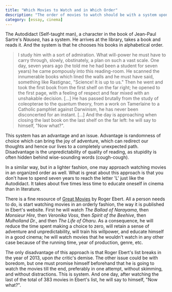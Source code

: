 ```yaml
---
title: "Which Movies to Watch and in Which Order"
description: "The order of movies to watch should be with a system upon Rogert Ebert's Great Movies list."
category: [essay, cinema]
---
```


The Autodidact (Self-taught man), a character in the book of Jean-Paul Sartre's _Nausea_, has a system. He arrives at the library, takes a book and reads it. And the system is that he chooses his books in alphabetical order.

> I study him with a sort of admiration. What will-power he must have to carry through, slowly,
obstinately, a plan on such a vast scale. One day, seven years ago (he told me he had been a student
for seven years) he came pompously into this reading-room. He scanned the innumerable books which
lined the walls and he must have said, something like Rastignac, "Science! It is up to us." Then he
went and took the first book from the first shelf on the far right; he opened to the first page, with a
feeling of respect and fear mixed with an unshakable decision. [...] He has passed brutally from the study of coleopterae to the quantum theory, from a
work on Tamerlaine to a Catholic pamphlet against Darwinism, he has never been disconcerted for an
instant. [...] And the day is approaching when closing the last book on the last shelf on the far left: he will say
to himself, "Now what?".

This system has an advantage and an issue. Advantage is randomness of choice which can bring the joy of adventure, which can redirect our thoughts and hence our lives to a completely unexpected path. Disadvantage is the unpredictability of quality of reading, as stupidity is often hidden behind wise-sounding words (cough-cough).

In a similar way, but in a lighter fashion, one may approach watching movies in an organized order as well. What is great about this approach is that you don't have to spend seven years to reach the letter 'L' just like the Autodidact. It takes about five times less time to educate oneself in cinema than in literature. 

There is a fine resource of [Great Movies](https://www.rogerebert.com/great-movies) by Roger Ebert. All a person needs to do, is start watching movies in an orderly fashion, the way it is published in Ebert's website. First he will watch _The Ballad of Narayama_, then _Monsieur Hire_, then _Veronika Voss_, then _Spirit of the Beehive_, then _Mulholland Dr._, and then _The Life of Oharu_. As a consequence, he will reduce the time spent making a choice to zero, will retain a sense of adventure and unpredictability, will train his willpower, and educate himself in a good cinema; he will watch movies that he wouldn't watch in any other case because of the running time, year of production, genre, etc.

The only disadvantage of this approach is that Roger Ebert's list breaks in the year of 2013, upon _the_ critic's demise. The other issue could be with boredom, but one must promise himself beforehand that he is going to watch the movies till the end, preferably in one attempt, without skimming, and without distractions. This is system. And one day, after watching the last of the total of 383 movies in Ebert's list, he will say to himself, "Now what?".






